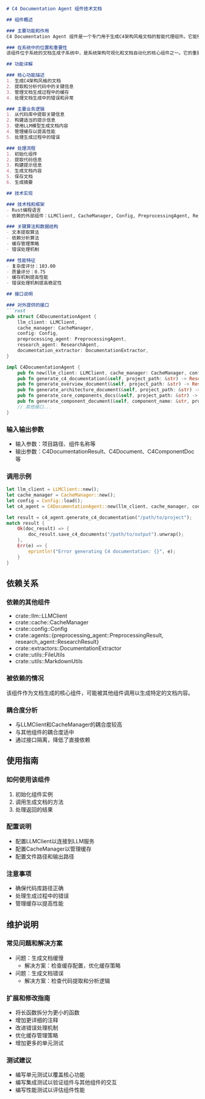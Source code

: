 ```markdown
# C4 Documentation Agent 组件技术文档

## 组件概述

### 主要功能和作用
C4 Documentation Agent 组件是一个专门用于生成C4架构风格文档的智能代理组件。它能够从代码库中提取关键信息，分析代码结构和依赖关系，并生成符合C4模型的系统架构文档。

### 在系统中的位置和重要性
该组件位于系统的文档生成子系统中，是系统架构可视化和文档自动化的核心组件之一。它的重要性评分为0.80，表明其在系统中的关键作用。

## 功能详解

### 核心功能描述
1. 生成C4架构风格的文档
2. 提取和分析代码中的关键信息
3. 管理文档生成过程中的缓存
4. 处理文档生成中的错误和异常

### 主要业务逻辑
1. 从代码库中提取关键信息
2. 构建适当的提示信息
3. 使用LLM模型生成文档内容
4. 管理缓存以提高性能
5. 处理生成过程中的错误

### 处理流程
1. 初始化组件
2. 提取代码信息
3. 构建提示信息
4. 生成文档内容
5. 保存文档
6. 生成摘要

## 技术实现

### 技术栈和框架
- Rust编程语言
- 依赖的外部组件：LLMClient, CacheManager, Config, PreprocessingAgent, ResearchAgent, DocumentationExtractor, FileUtils, MarkdownUtils

### 关键算法和数据结构
- 文本提取算法
- 依赖分析算法
- 缓存管理策略
- 错误处理机制

### 性能特征
- 复杂度评分：103.00
- 质量评分：0.75
- 缓存机制提高性能
- 错误处理机制提高稳定性

## 接口说明

### 对外提供的接口
```rust
pub struct C4DocumentationAgent {
    llm_client: LLMClient,
    cache_manager: CacheManager,
    config: Config,
    preprocessing_agent: PreprocessingAgent,
    research_agent: ResearchAgent,
    documentation_extractor: DocumentationExtractor,
}

impl C4DocumentationAgent {
    pub fn new(llm_client: LLMClient, cache_manager: CacheManager, config: Config) -> Self;
    pub fn generate_c4_documentation(&self, project_path: &str) -> Result<C4DocumentationResult, String>;
    pub fn generate_overview_document(&self, project_path: &str) -> Result<C4Document, String>;
    pub fn generate_architecture_document(&self, project_path: &str) -> Result<C4Document, String>;
    pub fn generate_core_components_docs(&self, project_path: &str) -> Result<Vec<C4ComponentDoc>, String>;
    pub fn generate_component_document(&self, component_name: &str, project_path: &str) -> Result<C4ComponentDoc, String>;
    // 其他接口...
}
```

### 输入输出参数
- 输入参数：项目路径、组件名称等
- 输出参数：C4DocumentationResult、C4Document、C4ComponentDoc等

### 调用示例
```rust
let llm_client = LLMClient::new();
let cache_manager = CacheManager::new();
let config = Config::load();
let c4_agent = C4DocumentationAgent::new(llm_client, cache_manager, config);

let result = c4_agent.generate_c4_documentation("/path/to/project");
match result {
    Ok(doc_result) => {
        doc_result.save_c4_documents("/path/to/output").unwrap();
    },
    Err(e) => {
        eprintln!("Error generating C4 documentation: {}", e);
    }
}
```

## 依赖关系

### 依赖的其他组件
- crate::llm::LLMClient
- crate::cache::CacheManager
- crate::config::Config
- crate::agents::{preprocessing_agent::PreprocessingResult, research_agent::ResearchResult}
- crate::extractors::DocumentationExtractor
- crate::utils::FileUtils
- crate::utils::MarkdownUtils

### 被依赖的情况
该组件作为文档生成的核心组件，可能被其他组件调用以生成特定的文档内容。

### 耦合度分析
- 与LLMClient和CacheManager的耦合度较高
- 与其他组件的耦合度适中
- 通过接口隔离，降低了直接依赖

## 使用指南

### 如何使用该组件
1. 初始化组件实例
2. 调用生成文档的方法
3. 处理返回的结果

### 配置说明
- 配置LLMClient以连接到LLM服务
- 配置CacheManager以管理缓存
- 配置文件路径和输出路径

### 注意事项
- 确保代码库路径正确
- 处理生成过程中的错误
- 管理缓存以提高性能

## 维护说明

### 常见问题和解决方案
- 问题：生成文档缓慢
  - 解决方案：检查缓存配置，优化缓存策略
- 问题：生成文档错误
  - 解决方案：检查代码提取和分析逻辑

### 扩展和修改指南
- 将长函数拆分为更小的函数
- 增加更详细的注释
- 改进错误处理机制
- 优化缓存管理策略
- 增加更多的单元测试

### 测试建议
- 编写单元测试以覆盖核心功能
- 编写集成测试以验证组件与其他组件的交互
- 编写性能测试以评估组件性能
```